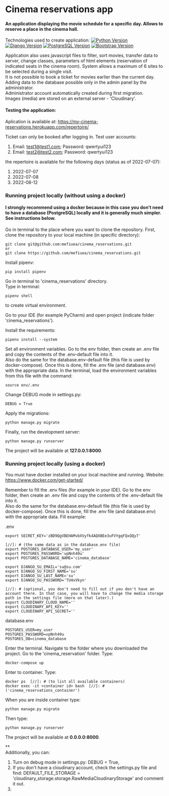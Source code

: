 # Cinema reservations app

#### An application displaying the movie schedule for a specific day. Allows to reserve a place in the cinema hall.


Technologies used to create application:
[![Python Version](https://img.shields.io/badge/python-3.10-brightgreen.svg)](https://python.org)
[![Django Version](https://img.shields.io/badge/django-4.0.5-brightgreen.svg)](https://djangoproject.com)
[![PostgreSQL Version](https://img.shields.io/badge/postgresql-14.0-brightgreen.svg)](https://www.postgresql.org)
[![Bootstrap Version](https://camo.githubusercontent.com/4ec342876a40b53ffc6230a41196528690f9f42b1098fd354df46c649720b4c6/68747470733a2f2f696d672e736869656c64732e696f2f7374617469632f76313f7374796c653d666f722d7468652d6261646765266d6573736167653d446f636b657226636f6c6f723d323439364544266c6f676f3d446f636b6572266c6f676f436f6c6f723d464646464646266c6162656c3d)](https://www.docker.com/)

Application also uses javascript files to filter, sort movies, transfer data to server, change classes, 
parameters of html elements (reservation of indicated seats in the cinema room).
System allows a maximum of 6 sites to be selected during a single visit.  
It is not possible to book a ticket for movies earlier than the current day.  
Adding data to the database possible only in the admin panel by the administrator.  
Administrator account automatically created during first migration.  
Images (media) are stored on an external server - 'Cloudinary'.

#### Testing the application:
Aplication is available at: https://my-cinema-reservations.herokuapp.com/repertoire/

Ticket can only be booked after logging in. Test user accounts:
1. Email: test1@test1.com; Password: qwertyui123
2. Email: test2@test2.com; Password: qwertyui123

the repertoire is available for the following days (status as of 2022-07-07):
1. 2022-07-07
2. 2022-07-08
3. 2022-08-12

### Running project locally (without using a docker)
#### I strongly recommend using a docker because in this case you don't need to have a database (PostgreSQL) locally and it is generally much simpler. See instructions below.
Go in terminal to the place where you want to clone the repository.
First, clone the repository to your local machine (in specific directory):

```
git clone git@github.com:mefiuea/cinema_reservations.git
or
git clone https://github.com/mefiuea/cinema_reservations.git
```

Install pipenv:
```
pip install pipenv
```
Go in terminal to 'cinema_reservations' directory.  
Type in terminal:
```
pipenv shell
```
to create virtual environment.

Go to your IDE (for example PyCharm) and open project (indicate folder 'cinema_reservations').

Install the requirements:

```
pipenv install --system
```

Set all environment variables. 
Go to the env folder, then create an .env file and copy the contents of the .env-default file into it.  
Also do the same for the database.env-default file (this file is used by docker-compose).
Once this is done, fill the .env file (and database.env) with the appropriate data. 
In the terminal, load the environment variables from this file with the command:

```
source env/.env
```

Change DEBUG mode in settings.py:

```
DEBUG = True
```

Apply the migrations:

```
python manage.py migrate
```

Finally, run the development server:

```
python manage.py runserver
```

The project will be available at **127.0.0.1:8000**.


### Running project locally (using a docker)
You must have docker installed on your local machine and running.
Website: https://www.docker.com/get-started/  

Remember to fill the .env files (for example in your IDE).
Go to the env folder, then create an .env file and copy the contents of the .env-default file into it.  
Also do the same for the database.env-default file (this file is used by docker-compose).
Once this is done, fill the .env file (and database.env) with the appropriate data. 
Fill example:  

.env
```
export SECRET_KEY='zBD9QgVBEHAMvbXVyfk4AQXBEe3uFVYgqFQxQQy7'

[//]: # (the same data as in the database.env file)
export POSTGRES_DATABASE_USER='my_user'
export POSTGRES_PASSWORD='vpNnh49u'
export POSTGRES_DATABASE_NAME='cinema_database'

export DJANGO_SU_EMAIL='su@su.com'
export DJANGO_SU_FIRST_NAME='su'
export DJANGO_SU_LAST_NAME='su'
export DJANGO_SU_PASSWORD='TU4xVkyn'

[//]: # (optional, you don't need to fill out if you don't have an account there. In that case, you will have to change the media storage path in the settings file (more on that later).)
export CLOUDINARY_CLOUD_NAME=''
export CLOUDINARY_API_KEY=''
export CLOUDINARY_API_SECRET=''
```
database.env  
```
POSTGRES_USER=my_user
POSTGRES_PASSWORD=vpNnh49u
POSTGRES_DB=cinema_database
```

Enter the terminal. Navigate to the folder where you downloaded the project. Go to the 'cinema_reservation' folder. Type:
```
docker-compose up
```

Enter to container. Type:
```
docker ps  [//]: # (to list all available containers)
docker exec -it <container id> bash  [//]: # ('cinema_reservations_container')
```

When you are inside container type:
```
python manage.py migrate
```

Then type:
```
python manage.py runserver
```

The project will be available at **0.0.0.0:8000**.


**  
Additionally, you can:
1. Turn on debug mode in settings.py: DEBUG = True,
2. If you don't have a cloudinary account, check the settings.py file and find: 
DEFAULT_FILE_STORAGE = 'cloudinary_storage.storage.RawMediaCloudinaryStorage' and comment it out.
3. 